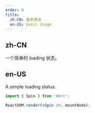 ```yaml
---
order: 0
title: 
  zh-CN: 基本用法
  en-US: basic Usage
---
```


## zh-CN

一个简单的 loading 状态。

## en-US

A simple loading status.

````jsx
import { Spin } from 'mkrc';

ReactDOM.render(<Spin />, mountNode);
````
